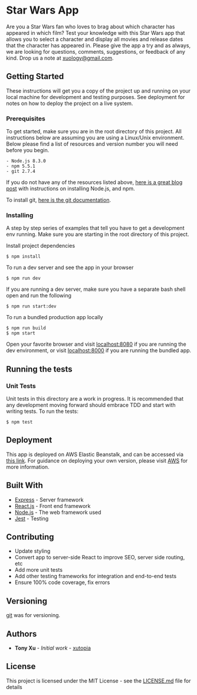 # Star Wars App

Are you a Star Wars fan who loves to brag about which character has appeared in which film? Test your knowledge with this Star Wars app that allows you to select a character and display all movies and release dates that the character has appeared in. Please give the app a try and as always, we are looking for questions, comments, suggestions, or feedback of any kind. Drop us a note at [xuology@gmail.com](xuology@gmail.com).

## Getting Started

These instructions will get you a copy of the project up and running on your local machine for development and testing purposes. See deployment for notes on how to deploy the project on a live system.

### Prerequisites

To get started, make sure you are in the root directory of this project. All instructions below are assuming you are using a Linux/Unix environment. Below please find a list of resources and version number you will need before you begin.

```
- Node.js 8.3.0
- npm 5.5.1
- git 2.7.4
```

If you do not have any of the resources listed above, [here is a great blog post](https://nodesource.com/blog/installing-node-js-tutorial-using-nvm-on-mac-os-x-and-ubuntu/) with instructions on installing Node.js, and npm.

To install git, [here is the git documentation](https://git-scm.com/book/en/v2/Getting-Started-Installing-Git).


### Installing

A step by step series of examples that tell you have to get a development env running. Make sure you are starting in the root directory of this project.

Install project dependencies

```
$ npm install
```

To run a dev server and see the app in your browser

```
$ npm run dev
```

If you are running a dev server, make sure you have a separate bash shell open and run the following

```
$ npm run start:dev
```

To run a bundled production app locally

```
$ npm run build
$ npm start
```

Open your favorite browser and visit [localhost:8080](localhost:8080) if you are running the dev environment, or visit [localhost:8000](localhost:8000) if you are running the bundled app.


## Running the tests

### Unit Tests

Unit tests in this directory are a work in progress. It is recommended that any development moving forward should embrace TDD and start with writing tests.
To run the tests:

```
$ npm test
```


## Deployment

This app is deployed on AWS Elastic Beanstalk, and can be accessed via [this link](bitly.com/star-wars-tonyxu). For guidance on deploying your own version, please visit [AWS](https://aws.amazon.com/) for more information.


## Built With

* [Express](https://maven.apache.org/) - Server framework
* [React.js](https://reactjs.org/) - Front end framework
* [Node.js](http://www.dropwizard.io/1.0.2/docs/) - The web framework used
* [Jest](https://facebook.github.io/jest/) - Testing

## Contributing

* Update styling
* Convert app to server-side React to improve SEO, server side routing, etc
* Add more unit tests
* Add other testing frameworks for integration and end-to-end tests
* Ensure 100% code coverage, fix errors


## Versioning

[git](https://git-scm.com/) was for versioning.

## Authors

* **Tony Xu** - *Initial work* - [xutopia](https://github.com/xutopia/)


## License

This project is licensed under the MIT License - see the [LICENSE.md](LICENSE.md) file for details
